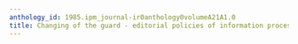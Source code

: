 ```yaml
---
anthology_id: 1985.ipm_journal-ir0anthology0volumeA21A1.0
title: Changing of the guard - editorial policies of information processing and management
---
```

